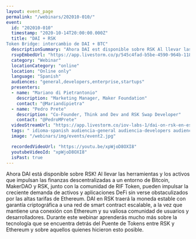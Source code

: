 ```yaml
---
layout: event_page
permalink: "/webinars/202010-010/"
event:
  id: "202010-010"
  timestamp: "2020-10-14T20:00:00.000Z"
  title: "DAI + RSK
Token Bridge: intercambio de DAI + BTC"
  descriptionSummary: "Ahora DAI est disponible sobre RSK Al llevar las herramientas y los activos que impulsan las finanzas descentralizadas a un entorno de Bitc…"
  rsvpEmbedUrl: "https://app.livestorm.co/p/545c4fad-b5be-4590-964b-118724b44aaf/form"
  category: "Webinar"
  locationCategory: "online"
  location: "Online only"
  language: "Spanish"
  audiences: "general,developers,enterprise,startups"
  presenters:
  - name: "Mariano di Pietrantonio"
    description: "Marketing Manager, Maker Foundation"
    contact: "@Mariandipietra"
  - name: "Pedro Prete"
    description: "Co-Founder, Think and Dev and RSK Swap Developer"
    contact: "@PedroMPrete"
  videoStreamUrl: "https://app.livestorm.co/iov-labs-1/dai-on-rsk-en-espanol"
  tags: " idioma-spanish audiencia-general audiencia-developers audiencia-enterprise audiencia-startups recent"
  image: "/webinars/img/events/event2.jpg"

  recordedVideoUrl: "https://youtu.be/xpWjoD8OXI8"
  youtubeVideoId: "xpWjoD8OXI8"
  isPast: true
---
```



Ahora DAI está disponible sobre RSK!
Al llevar las herramientas y los activos que impulsan las finanzas descentralizadas a un entorno de Bitcoin, MakerDAO y RSK, junto con la comunidad de RIF Token, pueden impulsar la creciente demanda de activos y aplicaciones DeFi sin verse obstaculizados por las altas tarifas de Ethereum.
DAI en RSK traerá la moneda estable con garantía criptográfica a una red de smart contract escalable, a la vez que mantiene una conexión con Ethereum y su valiosa comunidad de usuarios y desarrolladores.
Durante este webinar aprenderás mucho más sobre la tecnología que se encuentra detrás del Puente de Tokens entre RSK y Ethereum y sobre aquellos quienes hicieron esto posible.

